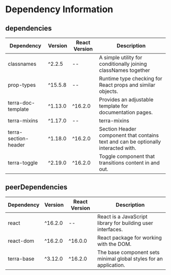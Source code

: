 # Dependency Information

## dependencies
| Dependency | Version | React Version | Description |
|-|-|-|-|
| classnames | ^2.2.5 | -- | A simple utility for conditionally joining classNames together |
| prop-types | ^15.5.8 | -- | Runtime type checking for React props and similar objects. |
| terra-doc-template | ^1.13.0 | ^16.2.0 | Provides an adjustable template for documentation pages. |
| terra-mixins | ^1.17.0 | -- | terra-mixins |
| terra-section-header | ^1.18.0 | ^16.2.0 | Section Header component that contains text and can be optionally interacted with. |
| terra-toggle | ^2.19.0 | ^16.2.0 | Toggle component that transitions content in and out. |

## peerDependencies
| Dependency | Version | React Version | Description |
|-|-|-|-|
| react | ^16.2.0 | -- | React is a JavaScript library for building user interfaces. |
| react-dom | ^16.2.0 | ^16.0.0 | React package for working with the DOM. |
| terra-base | ^3.12.0 | ^16.2.0 | The base component sets minimal global styles for an application. |

